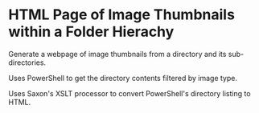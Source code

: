 # HTML Page of Image Thumbnails within a Folder Hierachy

Generate a webpage of image thumbnails from a directory and its sub-directories.

Uses PowerShell to get the directory contents filtered by image type.

Uses Saxon's XSLT processor to convert PowerShell's directory listing to HTML.

